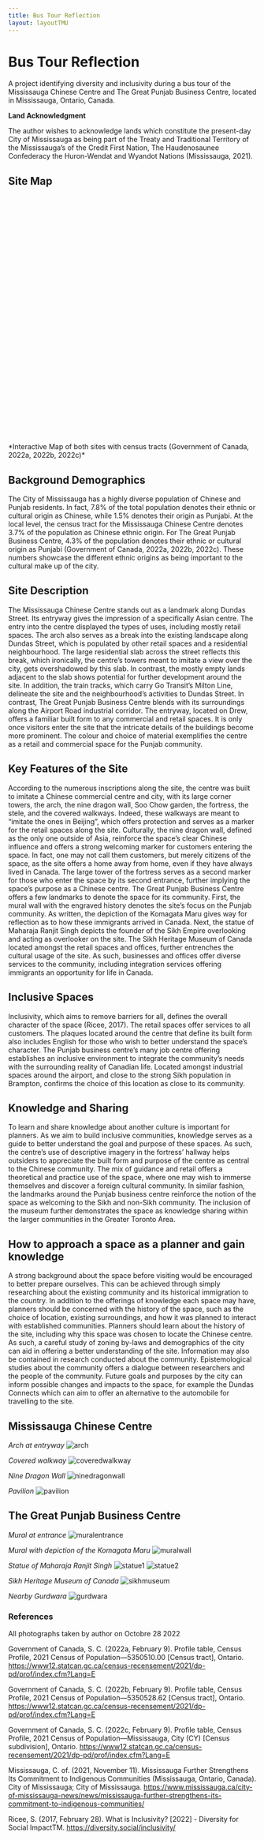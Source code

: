 ```yaml
---
title: Bus Tour Reflection
layout: layoutTMU
---
```

# Bus Tour Reflection
A project identifying diversity and inclusivity during a bus tour of the Mississauga Chinese Centre and The Great Punjab Business Centre, located in Mississauga, Ontario, Canada.


**Land Acknowledgment**

The author wishes to acknowledge lands which constitute the present-day City of Mississauga as being part of the Treaty and Traditional Territory of the Mississauga’s of the Credit First Nation, The Haudenosaunee Confederacy the Huron-Wendat and Wyandot Nations (Mississauga, 2021).


## Site Map
<div id="mapidbustour" style="width: 700px; height: 500px">
      <script>
            var mapbustour = L.map('mapidbustour').setView([43.64148815020137,-79.61874431494705], 11);
            L.tileLayer('https://api.mapbox.com/styles/v1/{id}/tiles/{z}/{x}/{y}?access_token={accessToken}', {
                  attribution: '© <a href="https://www.mapbox.com/about/maps/">Mapbox</a> © <a href="http://www.openstreetmap.org/copyright">OpenStreetMap</a> <strong><a href="https://www.mapbox.com/map-feedback/" target="_blank">Improve this map</a></strong>',
                  maxZoom: 18,
                  id: 'mapbox/streets-v11',
                  accessToken: 'pk.eyJ1IjoiZ3BlcnJlYXVsdDkxIiwiYSI6ImNqdXJqYmxubTBpbDU0M25wdm5hMnk2dGEifQ.xS5T9S5SvQKL8wiChwUErA'
            }).addTo(mapbustour)
            L.marker([43.59789523871053,-79.59447134236618]).addTo(mapbustour)
            .bindPopup('Mississauga Chinese Centre')
            .openPopup();
            L.marker([43.7095005796771,-79.65271204349811]).addTo(mapbustour)
            .bindPopup('The Great Punjab Business Centre');
          function punjabstyle(feature) {
                return {
                  fillColor: "#ffb947",
                  weight: 2,
                  opacity: 0.5,
                  color: "#ffb947",
                  fillOpacity: 0.5
                };
            }
            function chinesestyle(feature) {
                return {
                  fillColor: "#b7484b",
                  weight: 2,
                  opacity: 0.5,
                  color: "#b7484b",
                  fillOpacity: 0.5
                };
            }
            function censusstyle(feature) {
                return {
                  fillColor: "#194a8d",
                  weight: 2,
                  opacity: 0.5,
                  color: "#194a8d",
                  fillOpacity: 0.1
                };
            }
            $.getJSON("geo_layers/MissChineseBusi.geojson",function(data){
                  L.geoJson(data, {
                      style: chinesestyle
                  }).addTo(mapbustour);
            });
            $.getJSON("geo_layers/GreatPunjabBusi.geojson",function(data){
                  L.geoJson(data, {
                      style: punjabstyle
                  }).addTo(mapbustour);
            });
            $.getJSON("geo_layers/ct_5350510.geojson",function(data){
                  L.geoJson(data, {
                      style: censusstyle
                  }).addTo(mapbustour);
            });
            $.getJSON("geo_layers/ct_5350528.geojson",function(data){
                  L.geoJson(data, {
                      style: censusstyle
                  }).addTo(mapbustour);
            });
            var legend = L.control({position: 'bottomleft'});
            legend.onAdd = function (mapbustour) {
                  var div = L.DomUtil.create('div', 'info legend');
                  div.innerHTML += '<i class="polygon" style="background: #b7484b"></i><span>Mississauga Chinese Centre</span><br>';
                  div.innerHTML += '<i class="polygon" style="background: #ffb947"></i><span>The Great Punjab Business Centre</span><br>';
                  div.innerHTML += '<i class="polygon" style="background: #194a8d"></i><span>Census Tract</span><br>';
                  return div
            }
            legend.addTo(mapbustour);
     </script>
</div>
*Interactive Map of both sites with census tracts (Government of Canada, 2022a, 2022b, 2022c)*

## Background Demographics

The City of Mississauga has a highly diverse population of Chinese and Punjab residents. In fact, 7.8% of the total population denotes their ethnic or cultural origin as Chinese, while 1.5% denotes their origin as Punjabi. At the local level, the census tract for the Mississauga Chinese Centre denotes 3.7% of the population as Chinese ethnic origin. For The Great Punjab Business Centre, 4.3% of the population denotes their ethnic or cultural origin as Punjabi (Government of Canada, 2022a, 2022b, 2022c). These numbers showcase the different ethnic origins as being important to the cultural make up of the city.

## Site Description

The Mississauga Chinese Centre stands out as a landmark along Dundas Street. Its entryway gives the impression of a specifically Asian centre. The entry into the centre displayed the types of uses, including mostly retail spaces. The arch also serves as a break into the existing landscape along Dundas Street, which is populated by other retail spaces and a residential neighbourhood. The large residential slab across the street reflects this break, which ironically, the centre’s towers meant to imitate a view over the city, gets overshadowed by this slab. In contrast, the mostly empty lands adjacent to the slab shows potential for further development around the site. In addition, the train tracks, which carry Go Transit’s Milton Line, delineate the site and the neighbourhood’s activities to Dundas Street.
In contrast, The Great Punjab Business Centre blends with its surroundings along the Airport Road industrial corridor. The entryway, located on Drew, offers a familiar built form to any commercial and retail spaces. It is only once visitors enter the site that the intricate details of the buildings become more prominent. The colour and choice of material exemplifies the centre as a retail and commercial space for the Punjab community.


## Key Features of the Site

According to the numerous inscriptions along the site, the centre was built to imitate a Chinese commercial centre and city, with its large corner towers, the arch, the nine dragon wall, Soo Chow garden, the fortress, the stele, and the covered walkways. Indeed, these walkways are meant to “imitate the ones in Beijing”, which offers protection and serves as a marker for the retail spaces along the site. Culturally, the nine dragon wall, defined as the only one outside of Asia, reinforce the space’s clear Chinese influence and offers a strong welcoming marker for customers entering the space. In fact, one may not call them customers, but merely citizens of the space, as the site offers a home away from home, even if they have always lived in Canada. The large tower of the fortress serves as a second marker for those who enter the space by its second entrance, further implying the space’s purpose as a Chinese centre.
The Great Punjab Business Centre offers a few landmarks to denote the space for its community. First, the mural wall with the engraved history denotes the site’s focus on the Punjab community. As written, the depiction of the Komagata Maru gives way for reflection as to how these immigrants arrived in Canada. Next, the statue of Maharaja Ranjit Singh depicts the founder of the Sikh Empire overlooking and acting as overlooker on the site. The Sikh Heritage Museum of Canada located amongst the retail spaces and offices, further entrenches the cultural usage of the site. As such, businesses and offices offer diverse services to the community, including integration services offering immigrants an opportunity for life in Canada.


## Inclusive Spaces

Inclusivity, which aims to remove barriers for all, defines the overall character of the space (Ricee, 2017). The retail spaces offer services to all customers. The plaques located around the centre that define its built form also includes English for those who wish to better understand the space’s character.
The Punjab business centre’s many job centre offering establishes an inclusive environment to integrate the community’s needs with the surrounding reality of Canadian life. Located amongst industrial spaces around the airport, and close to the strong Sikh population in Brampton, confirms the choice of this location as close to its community.


## Knowledge and Sharing

To learn and share knowledge about another culture is important for planners. As we aim to build inclusive communities, knowledge serves as a guide to better understand the goal and purpose of these spaces. As such, the centre’s use of descriptive imagery in the fortress’ hallway helps outsiders to appreciate the built form and purpose of the centre as central to the Chinese community. The mix of guidance and retail offers a theoretical and practice use of the space, where one may wish to immerse themselves and discover a foreign cultural community. In similar fashion, the landmarks around the Punjab business centre reinforce the notion of the space as welcoming to the Sikh and non-Sikh community. The inclusion of the museum further demonstrates the space as knowledge sharing within the larger communities in the Greater Toronto Area.


## How to approach a space as a planner and gain knowledge

A strong background about the space before visiting would be encouraged to better prepare ourselves. This can be achieved through simply researching about the existing community and its historical immigration to the country. In addition to the offerings of knowledge each space may have, planners should be concerned with the history of the space, such as the choice of location, existing surroundings, and how it was planned to interact with established communities.
Planners should learn about the history of the site, including why this space was chosen to locate the Chinese centre. As such, a careful study of zoning by-laws and demographics of the city can aid in offering a better understanding of the site. Information may also be contained in research conducted about the community. Epistemological studies about the community offers a dialogue between researchers and the people of the community. Future goals and purposes by the city can inform possible changes and impacts to the space, for example the Dundas Connects which can aim to offer an alternative to the automobile for travelling to the site.

## Mississauga Chinese Centre
*Arch at entryway*
![arch](./tourpics/arch.jpg)

*Covered walkway*
![coveredwalkway](./tourpics/coveredwalkway.jpg)

*Nine Dragon Wall*
![ninedragonwall](./tourpics/ninedragonwall.jpg)

*Pavilion*
![pavilion](./tourpics/pavilion.jpg)

## The Great Punjab Business Centre
*Mural at entrance*
![muralentrance](./tourpics/muralentrance.jpg)

*Mural with depiction of the Komagata Maru*
![muralwall](./tourpics/muralwall.jpg)

*Statue of Maharaja Ranjit Singh*
![statue1](./tourpics/statue1.jpg)
![statue2](./tourpics/statue2.jpg)

*Sikh Heritage Museum of Canada*
![sikhmuseum](./tourpics/sikhmuseum.jpg)

*Nearby Gurdwara*
![gurdwara](./tourpics/gurdwara.jpg)


### References

All photographs taken by author on Octobre 28 2022

Government of Canada, S. C. (2022a, February 9). Profile table, Census Profile, 2021 Census of Population—5350510.00 &#91;Census tract&#93;, Ontario. https://www12.statcan.gc.ca/census-recensement/2021/dp-pd/prof/index.cfm?Lang=E

Government of Canada, S. C. (2022b, February 9). Profile table, Census Profile, 2021 Census of Population—5350528.62 &#91;Census tract&#93;, Ontario. https://www12.statcan.gc.ca/census-recensement/2021/dp-pd/prof/index.cfm?Lang=E

Government of Canada, S. C. (2022c, February 9). Profile table, Census Profile, 2021 Census of Population—Mississauga, City (CY) &#91;Census subdivision&#93;, Ontario. https://www12.statcan.gc.ca/census-recensement/2021/dp-pd/prof/index.cfm?Lang=E

Mississauga, C. of. (2021, November 11). Mississauga Further Strengthens Its Commitment to Indigenous Communities (Mississauga, Ontario, Canada). City of Mississauga; City of Mississauga. https://www.mississauga.ca/city-of-mississauga-news/news/mississauga-further-strengthens-its-commitment-to-indigenous-communities/

Ricee, S. (2017, February 28). What is Inclusivity? &#91;2022&#93; - Diversity for Social ImpactTM. https://diversity.social/inclusivity/

